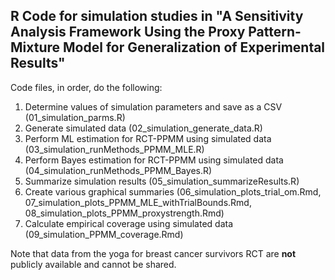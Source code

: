 ## R Code for simulation studies in "A Sensitivity Analysis Framework Using the Proxy Pattern-Mixture Model for Generalization of Experimental Results"

Code files, in order, do the following:

1. Determine values of simulation parameters and save as a CSV (01_simulation_parms.R)
2. Generate simulated data (02_simulation_generate_data.R)
3. Perform ML estimation for RCT-PPMM using simulated data (03_simulation_runMethods_PPMM_MLE.R)
4. Perform Bayes estimation for RCT-PPMM using simulated data (04_simulation_runMethods_PPMM_Bayes.R)
5. Summarize simulation results (05_simulation_summarizeResults.R)
6. Create various graphical summaries (06_simulation_plots_trial_om.Rmd, 07_simulation_plots_PPMM_MLE_withTrialBounds.Rmd, 08_simulation_plots_PPMM_proxystrength.Rmd)
7. Calculate empirical coverage using simulated data (09_simulation_PPMM_coverage.Rmd)

Note that data from the yoga for breast cancer survivors RCT are **not** publicly available and cannot be shared.
